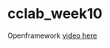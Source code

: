 # cclab_week10
Openframework
[video here](https://drive.google.com/a/newschool.edu/file/d/0Bx1aOen2a45OSTcwanRmVDhKUFU/view?usp=sharing)
